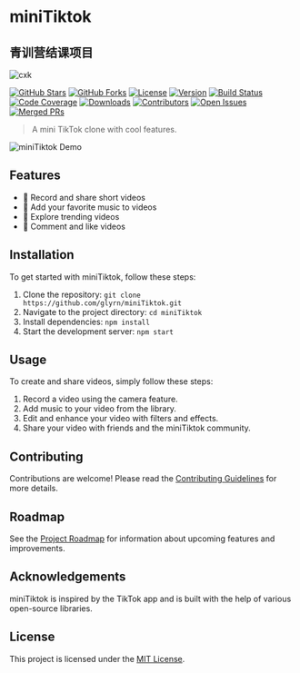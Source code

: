 # miniTiktok
青训营结课项目
---
![cxk](https://encrypted-tbn0.gstatic.com/images?q=tbn:ANd9GcSw0WJcd_pZHpk57iiLvF77MQFYblqnZdmlhxFqpR-5gg&s)


[![GitHub Stars](https://img.shields.io/github/stars/glyrn/miniTiktok.svg?color=ff69b4)](https://github.com/glyrn/miniTiktok/stargazers)
[![GitHub Forks](https://img.shields.io/github/forks/glyrn/miniTiktok.svg?color=blue)](https://github.com/glyrn/miniTiktok/network/members)
[![License](https://img.shields.io/badge/license-MIT-blue.svg?color=orange)](https://opensource.org/licenses/MIT)
[![Version](https://img.shields.io/badge/version-1.0.0-green.svg?color=brightgreen)](https://github.com/glyrn/miniTiktok/releases/tag/miniTiktok)
[![Build Status](https://travis-ci.org/glyrn/miniTiktok.svg?branch=master)](https://travis-ci.org/glyrn/miniTiktok)
[![Code Coverage](https://codecov.io/gh/glyrn/miniTiktok/branch/master/graph/badge.svg)](https://codecov.io/gh/glyrn/miniTiktok)
[![Downloads](https://img.shields.io/npm/dm/miniTiktok.svg)](https://www.npmjs.com/package/miniTiktok)
[![Contributors](https://img.shields.io/github/contributors/glyrn/miniTiktok.svg)](https://github.com/glyrn/miniTiktok/graphs/contributors)
[![Open Issues](https://img.shields.io/github/issues/glyrn/miniTiktok.svg)](https://github.com/glyrn/miniTiktok/issues)
[![Merged PRs](https://img.shields.io/github/issues-pr-closed/glyrn/miniTiktok.svg)](https://github.com/glyrn/miniTiktok/pulls?q=is%3Apr+is%3Aclosed)


> A mini TikTok clone with cool features.

![miniTiktok Demo](demo.gif)

## Features

- 🎥 Record and share short videos
- 🎵 Add your favorite music to videos
- 🚀 Explore trending videos
- 💬 Comment and like videos

## Installation

To get started with miniTiktok, follow these steps:

1. Clone the repository: `git clone https://github.com/glyrn/miniTiktok.git`
2. Navigate to the project directory: `cd miniTiktok`
3. Install dependencies: `npm install`
4. Start the development server: `npm start`

## Usage

To create and share videos, simply follow these steps:

1. Record a video using the camera feature.
2. Add music to your video from the library.
3. Edit and enhance your video with filters and effects.
4. Share your video with friends and the miniTiktok community.

## Contributing

Contributions are welcome! Please read the [Contributing Guidelines](CONTRIBUTING.md) for more details.

## Roadmap

See the [Project Roadmap](ROADMAP.md) for information about upcoming features and improvements.

## Acknowledgements

miniTiktok is inspired by the TikTok app and is built with the help of various open-source libraries.

## License

This project is licensed under the [MIT License](LICENSE).
